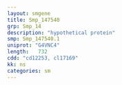```yaml
---
layout: smgene
title: Smp_147540
grp: Smp_14
description: "hypothetical protein"
smp: Smp_147540.1
uniprot: "G4VNC4"
length:   732
cdd: "cd12253, cl17169"
kk: ns
categories: sm
---
```

